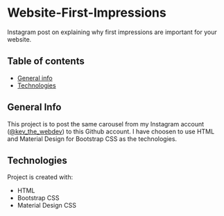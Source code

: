 # Website-First-Impressions
Instagram post on explaining why first impressions are important for your website. 

## Table of contents
* [General info](#general-info)
* [Technologies](#technologies)

## General Info
This project is to post the same carousel from my Instagram account ([@kev_the_webdev](https://www.instagram.com/p/CKRtfgcjoCz/ "@kev_the_webdev")) to this Github account. I have choosen to use HTML and Material Design for Bootstrap CSS as the technologies. 

## Technologies
Project is created with:
* HTML
* Bootstrap CSS
* Material Design CSS